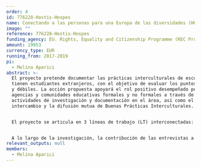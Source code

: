 ```yaml
---
order: 4
id: 776228-Hostis-Hospes
name: Conectando a las personas para una Europa de las diversidades (HOSTIS-HOSPES)
image: ""
reference: 776228-Hostis-Hospes
funding_agency: EU. Rights, Equality and Citizenship Programme (REC Progr.) 2014-2020
amount: 19953
currency_type: EUR
running_from: 2017-2019
pi:
  - Melina Aparici
abstract: >-
  El proyecto pretende documentar las prácticas interculturales de escuelas que
  tienen estudiantes extranjeros, con el objetivo de evaluar los puntos fuertes
  y débiles. La acción propuesta apoyará el rol positivo desempeñado por las
  agencias y comunidades educativas formales y no formales a través de
  actividades de investigación y documentación en el área, así como el
  intercambio y la difusión mutua de Buenas Prácticas Interculturales.


  El proyecto se articula en 3 líneas de trabajo (LT) interconectadas: mapeo e investigación de los retos multiculturales a los que se enfrenta el sistema escolar y su capacidad de resiliencia en las zonas de migración en tránsito (LT 1); experimentación de un modelo piloto de aprendizaje intercultural en las sociedades de migración en tránsito y sistematización de los resultados de la investigación enmarcados en una propuesta de modelo piloto (LT 2); promoción y difusión del "Modelo intercultural siciliano" para el diálogo intercultural y la inclusión a nivel regional y de la UE (LT 3).


  A lo largo de la investigación, la contribución de las entrevistas a los profesores será crucial, ya que el resultado del proceso educativo depende principalmente de las capacidades de los profesores para transformar la escuela en un espacio de ciudadanía activa.
relevant_outputs: null
members:
  - Melina Aparici
---
```

